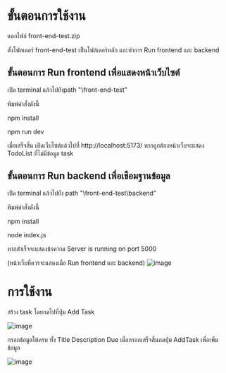# ขั้นตอนการใช้งาน
แตกไฟล์ front-end-test.zip 

ตั้งโฟลเดอร์ front-end-test เป็นโฟล์เดอร์หลัก และทำการ Run frontend และ backend

## ขั้นตอนการ Run frontend เพื่อแสดงหน้าเว็บไซต์
เปิด terminal แล้วไปยังpath "\front-end-test" 

พิมพ์คำสั่งดังนี้

npm install

npm run dev

เมื่อเสร็จสิ้น เปิดเว็บไซต์แล้วไปที่ http://localhost:5173/ หากถูกต้องหน้าเว็บจะแสดง TodoList ที่ไม่มีข้อมูล task

## ขั้นตอนการ Run backend เพื่อเชือมฐานข้อมูล
เปิด terminal แล้วไปยัง path "\front-end-test\backend" 

พิมพ์คำสั่งดังนี้

npm install

node index.js

หากสำเร็จจะแสดงข้อความ Server is running on port 5000

(หน้าเว็บที่ควรจะแสดงเมือ Run frontend และ backend)
![image](https://github.com/user-attachments/assets/61a8820a-f061-4d1b-a9ed-5b0ae78567c7)

# การใช้งาน
สร้าง task โดยกดไปที่ปุ่ม Add Task

![image](https://github.com/user-attachments/assets/36033416-ef60-4502-8f33-6dff22c805b4)

กรอกข้อมูลให้ครบ ทั้ง Title Description Due เมื่อกรอกเสร็จสิ้นกดปุ่ม AddTask เพื่อเพิ่มข้อมูล

![image](https://github.com/user-attachments/assets/c9fa152d-0239-4187-a97a-15f6c603af37)

